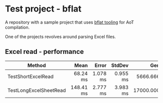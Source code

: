 # Test project - bflat
A repository with a sample project that uses
[bflat tooling](https://github.com/bflattened/bflat "Link to bflat project")
for AoT compilation.

One of the projects revolves around parsing Excel files.

## Excel read - performance
| Method                 | Mean      | Error    | StdDev   | Gen0       | Gen1      | Allocated |
|----------------------- |----------:|---------:|---------:|-----------:|----------:|----------:|
| TestShortExcelRead     |  68.24 ms | 1.078 ms | 0.955 ms |  5666.6667 |  666.6667 |  16.78 MB |
| TestLongExcelSheetRead | 148.41 ms | 2.777 ms | 3.983 ms | 17000.0000 | 1000.0000 |  45.12 MB |

